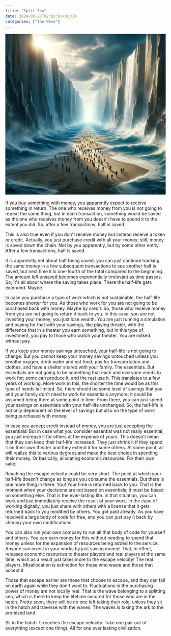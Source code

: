 ```yaml
---
title: "Split Sea"
date: 2024-03-27T02:02:02+01:00
categories: ["The Wave"]
---
```

![Split Sea](split.webp)

If you buy something with money, you apparently expect to receive something in return. The one who receives money from you is not going to repeat the same thing, but in each transaction, something would be saved as the one who receives money from you doesn't have to spend it to the extent you did. So, after a few transactions, half is saved.

This is also true even if you don't receive money but instead receive a token or credit. Actually, you just purchase credit with all your money; still, money is saved down the chain. Not by you apparently, but by some other entity. After a few transactions, half is saved.

It is apparently not about half being saved; you can just continue tracking the same money in a few subsequent transactions to see another half is saved, but next time it is one-fourth of the total compared to the beginning. The amount left unsaved becomes exponentially irrelevant as time passes. So, it's all about where the saving takes place. There the half-life gets extended. Maybe.

In case you purchase a type of work which is not sustainable, the half-life becomes shorter for you. As those who work for you are not going to be purchased back with money. Maybe by credit. So, those who receive money from you are not going to return it back to you. In this case, you are not investing your money; you just lose wealth. You are just running a simulation and paying for that with your savings, like playing theater, with the difference that in a theater you earn something, but in this type of investment, you pay to those who watch your theater. You are milked without pay.

If you keep your money savings untouched, your half-life is not going to change. But you cannot keep your money savings untouched unless you breathe oxygen, drink water and eat food, pay for transportation and clothes, and have a shelter shared with your family. The essentials. But essentials are not going to be something that each and everyone needs to work for; some can produce it, and the rest use it. This translates to a few years of working. More work in this, the shorter the time would be as this type of needs is limited. So, there should be some level of savings that you and your family don't need to work for essentials anymore; it could be assumed being there at some point in time. From there, you can just spend your savings on essentials with your half-life unchanged. So, the half-life is not only dependent on the level of savings but also on the type of work being purchased with money.

In case you accept credit instead of money, you are just accepting the essentials! But in case what you consider essential was not really essential, you just increase it for others at the expense of yours. This doesn't mean that they can keep their half-life increased. They just shrink it if they spend it on their own theater and they extend it for some others. At some point, all will realize this to various degrees and make the best choice in spending their money. Or basically, allocating economic resources. For their own sake.

Reaching the escape velocity could be very short. The point at which your half-life doesn't change as long as you consume the essentials. But there is one more thing in there. You! Your time is returned back to you. That is the moment when your decisions are not based on essentials; it must be based on something else. That is the ever-lasting life. In that situation, you can work and just immediately receive the result of your work. In the case of working digitally, you just share with others with a license that it gets returned back to you modified by others. You got paid already. As you have received a large body of code for free, and you can just pay it back by sharing your own modifications.

You can also run your own company to run all that body of code for yourself and others. You can earn money for this without needing to spend that money unless for the expansion of resources being added to the service. Anyone can invest in your works by just saving money! That, in effect, releases economic resources to theater players and real players at the same time, which as a result just takes more to the escape velocity! The real players. Misallocation is extinction for those who waste and those that accept it.

Those that escape earlier are those that choose to escape, and they can fall on earth again while they don't want to. Fluctuations in the purchasing power of money are not locally real. That is the wave belonging to a splitting sea, which is there to keep the lifetime secured for those who are in the hatch. Pretty soon, there will be no one left taking their role, unless they sit in the hatch and traverse with the waves. The waves is taking the ark to the promised land.

Sit in the hatch. It reaches the escape velocity. Take one pair out of everything (except one thing). All for one ever lasting civilization.
